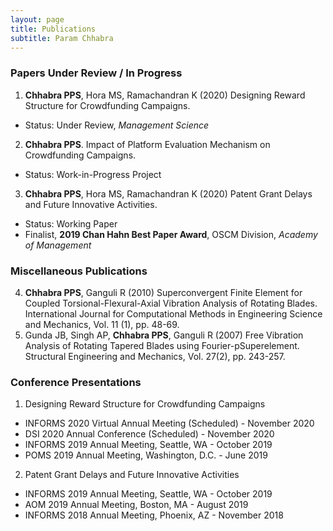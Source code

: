 ```yaml
---
layout: page
title: Publications
subtitle: Param Chhabra
---
```


### Papers Under Review / In Progress
1. **Chhabra PPS**, Hora MS, Ramachandran K (2020) Designing Reward Structure for Crowdfunding Campaigns. 
  * Status: Under Review, *Management Science*
2. **Chhabra PPS**. Impact of Platform Evaluation Mechanism on Crowdfunding Campaigns. 
  * Status: Work-in-Progress Project
3. **Chhabra PPS**, Hora MS, Ramachandran K (2020) Patent Grant Delays and Future Innovative Activities. 
  * Status: Working Paper
  * Finalist, **2019 Chan Hahn Best Paper Award**, OSCM Division, *Academy of Management*

### Miscellaneous Publications
4. **Chhabra PPS**, Ganguli R (2010) Superconvergent Finite Element for Coupled Torsional-Flexural-Axial Vibration Analysis of Rotating Blades. International Journal for Computational Methods in Engineering Science and Mechanics, Vol. 11 (1), pp. 48-69.
5. Gunda JB, Singh AP, **Chhabra PPS**, Ganguli R (2007) Free Vibration Analysis of Rotating Tapered Blades using Fourier-pSuperelement. Structural Engineering and Mechanics, Vol. 27(2), pp. 243-257.

### Conference Presentations
1. Designing Reward Structure for Crowdfunding Campaigns
 * INFORMS 2020 Virtual Annual Meeting (Scheduled) - November 2020
 * DSI 2020 Annual Conference (Scheduled) - November 2020
 * INFORMS 2019 Annual Meeting, Seattle, WA - October 2019
 * POMS 2019 Annual Meeting, Washington, D.C. - June 2019
  
2. Patent Grant Delays and Future Innovative Activities
 * INFORMS 2019 Annual Meeting, Seattle, WA - October 2019
 * AOM 2019 Annual Meeting, Boston, MA - August 2019
 * INFORMS 2018 Annual Meeting, Phoenix, AZ - November 2018
